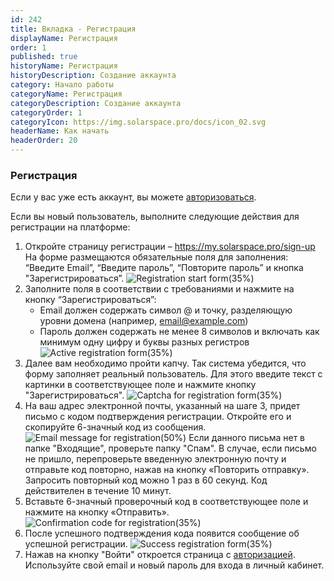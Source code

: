 ```yaml
---
id: 242
title: Вкладка - Регистрация
displayName: Регистрация
order: 1
published: true
historyName: Регистрация
historyDescription: Создание аккаунта
category: Начало работы
categoryName: Регистрация
categoryDescription: Создание аккаунта
categoryOrder: 1
categoryIcon: https://img.solarspace.pro/docs/icon_02.svg
headerName: Как начать
headerOrder: 20
---
```


### Регистрация
Если у вас уже есть аккаунт, вы можете [авторизоваться]([204]).

Если вы новый пользователь, выполните следующие действия для регистрации на платформе:
1. Откройте страницу регистрации – https://my.solarspace.pro/sign-up
На форме размещаются обязательные поля для заполнения: “Введите Email”, “Введите пароль”, “Повторите пароль” и кнопка "Зарегистрироваться”.
![Registration start form(35%)](https://img.solarspace.pro/docs/registration-start-form.jpg "Стартовая форма регистрации")
2. Заполните поля в соответствии с требованиями и нажмите на кнопку “Зарегистрироваться”:
   - Email должен содержать символ @ и точку, разделяющую уровни домена (например, email@example.com)
   - Пароль должен содержать не менее 8 символов и включать как минимум одну цифру и буквы разных регистров
![Active registration form(35%)](https://img.solarspace.pro/docs/active-registration-form.jpg "Активная форма регистрации")
3. Далее вам необходимо пройти капчу. Так система убедится, что форму заполняет реальный пользователь. Для этого введите текст с картинки в соответствующее поле и нажмите кнопку "Зарегистрироваться".
![Captcha for registration form(35%)](https://img.solarspace.pro/docs/captcha-for-registration-form.jpg "Капча для формы регистрации")
4. На ваш адрес электронной почты, указанный на шаге 3, придет письмо с кодом подтверждения регистрации. Откройте его и скопируйте 6-значный код из сообщения.
![Email message for registration(50%)](https://img.solarspace.pro/docs/email-message-for-registration.jpg "Сообщение на почте для регистрации")
Если данного письма нет в папке "Входящие", проверьте папку "Спам".
В случае, если письмо не пришло, перепроверьте введенную электронную почту и отправьте код повторно, нажав на кнопку «Повторить отправку». Запросить повторный код можно 1 раз в 60 секунд. Код действителен в течение 10 минут.
5. Вставьте 6-значный проверочный код в соответствующее поле и нажмите на кнопку «Отправить».
![Confirmation code for registration(35%)](https://img.solarspace.pro/docs/confirmation-code-for-registration.jpg "Код подтверждения для регистрации")
6. После успешного подтверждения кода появится сообщение об успешной регистрации.
![Success registration form(35%)](https://img.solarspace.pro/docs/success-registration-form.jpg "Успешная форма регистрации")
7. Нажав на кнопку "Войти" откроется страница с [авторизацией]([204]). Используйте свой email и новый пароль для входа в личный кабинет.